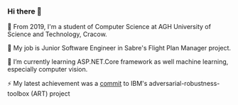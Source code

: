 ### Hi there 👋

🔭 From 2019, I'm a student of Computer Science at AGH University of Science and Technology, Cracow.

👯 My job is Junior Software Engineer in Sabre's Flight Plan Manager project.

🌱 I’m currently learning ASP.NET.Core framework as well machine learning, especially computer vision.

⚡ My latest achievement was a [commit](https://github.com/Trusted-AI/adversarial-robustness-toolbox/pull/1063#pullrequestreview-654910306) to IBM's adversarial-robustness-toolbox (ART) project

